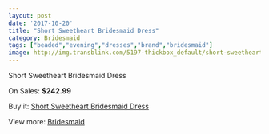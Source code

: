 ```yaml
---
layout: post
date: '2017-10-20'
title: "Short Sweetheart Bridesmaid Dress"
category: Bridesmaid
tags: ["beaded","evening","dresses","brand","bridesmaid"]
image: http://img.transblink.com/5197-thickbox_default/short-sweetheart-bridesmaid-dress.jpg
---
```

Short Sweetheart Bridesmaid Dress

On Sales: **$242.99**
<a href="https://www.transblink.com/en/bridesmaid/1637-short-sweetheart-bridesmaid-dress.html"><amp-img layout="responsive" width="600" height="600" src="//img.transblink.com/5197-thickbox_default/short-sweetheart-bridesmaid-dress.jpg" alt="Short Sweetheart Bridesmaid Dress 0" /></a>
<a href="https://www.transblink.com/en/bridesmaid/1637-short-sweetheart-bridesmaid-dress.html"><amp-img layout="responsive" width="600" height="600" src="//img.transblink.com/5198-thickbox_default/short-sweetheart-bridesmaid-dress.jpg" alt="Short Sweetheart Bridesmaid Dress 1" /></a>

Buy it: [Short Sweetheart Bridesmaid Dress](https://www.transblink.com/en/bridesmaid/1637-short-sweetheart-bridesmaid-dress.html "Short Sweetheart Bridesmaid Dress")

View more: [Bridesmaid](https://www.transblink.com/en/4-bridesmaid "Bridesmaid")